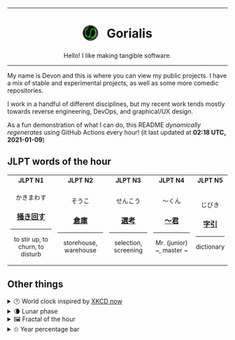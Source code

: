 ***

<h1 align="center">
<sub>
    <img src="readme/resources/avatar.png" height="36">
</sub>
&nbsp;
Gorialis
</h1>
<p align="center">
Hello! I like making tangible software.
</p>

***

My name is Devon and this is where you can view my public projects. I have a mix of stable and experimental projects, as well as some more comedic repositories.

I work in a handful of different disciplines, but my recent work tends mostly towards reverse engineering, DevOps, and graphical/UX design.

As a fun demonstration of what I can do, this README *dynamically regenerates* using GitHub Actions every hour! (it last updated at **02:18 UTC, 2021-01-09**)

<h2>JLPT words of the hour</h2>
<table>
    <tr>
        <th>JLPT N1</th>
        <th>JLPT N2</th>
        <th>JLPT N3</th>
        <th>JLPT N4</th>
        <th>JLPT N5</th>
    </tr>
    <tr>
        <td>
            <p align="center">かきまわす</p>
            <h3 align="center"><b><a href="https://jisho.org/search/%E6%8E%BB%E3%81%8D%E5%9B%9E%E3%81%99">掻き回す</a></b></h3>
            <hr>
            <p align="center">to stir up,<wbr> to churn,<wbr> to disturb</p>
        </td>
        <td>
            <p align="center">そうこ</p>
            <h3 align="center"><b><a href="https://jisho.org/search/%E5%80%89%E5%BA%AB">倉庫</a></b></h3>
            <hr>
            <p align="center">storehouse,<wbr> warehouse</p>
        </td>
        <td>
            <p align="center">せんこう</p>
            <h3 align="center"><b><a href="https://jisho.org/search/%E9%81%B8%E8%80%83">選考</a></b></h3>
            <hr>
            <p align="center">selection,<wbr> screening</p>
        </td>
        <td>
            <p align="center">～くん</p>
            <h3 align="center"><b><a href="https://jisho.org/search/%EF%BD%9E%E5%90%9B">～君</a></b></h3>
            <hr>
            <p align="center">Mr. (junior) ~,<wbr> master ~</p>
        </td>
        <td>
            <p align="center">じびき</p>
            <h3 align="center"><b><a href="https://jisho.org/search/%E5%AD%97%E5%BC%95">字引</a></b></h3>
            <hr>
            <p align="center">dictionary</p>
        </td>
    </tr>
</table>

<h2>Other things</h2>
<details>
<summary>🕑  World clock inspired by <a href="https://xkcd.com/now">XKCD now</a></summary>

> <img src="generated/now.png" width="512">

</details>
<details>
<summary>🌘 Lunar phase</summary>

The moon is approximately 88.11% through its phase (Waning Crescent).

</details>
<details>
<summary>&#x1f5bc; Fractal of the hour</summary>

> <img src="generated/fractal.png" width="512">

</details>
<details>
<summary>&#x23f2; Year percentage bar</summary>
<pre><code>2021 [▁▁▁▁▁▁▁▁▁▁▁▁▁▁▁▁▁▁▁▁] 2.22%</code></pre>
</details>
